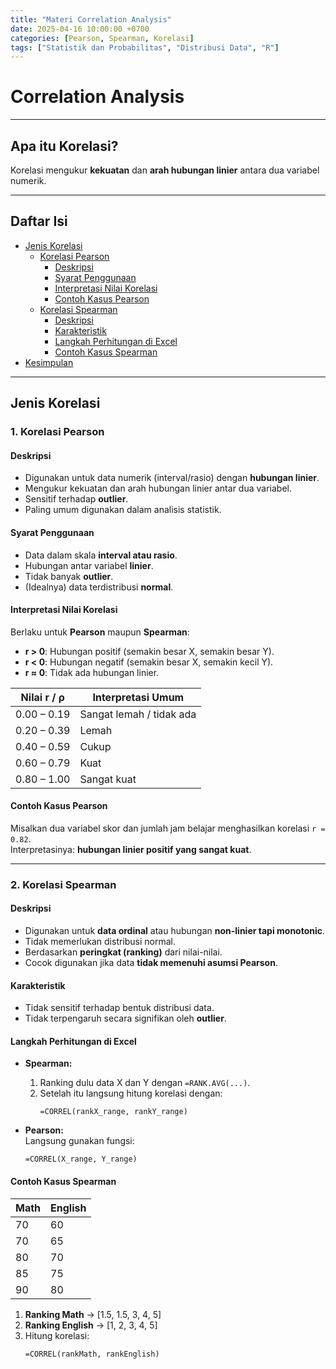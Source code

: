 ```yaml
---
title: "Materi Correlation Analysis"
date: 2025-04-16 10:00:00 +0700
categories: [Pearson, Spearman, Korelasi]
tags: ["Statistik dan Probabilitas", "Distribusi Data", "R"]
---
```


# Correlation Analysis

---

## Apa itu Korelasi?
Korelasi mengukur **kekuatan** dan **arah hubungan linier** antara dua variabel numerik.

---

## Daftar Isi
- [Jenis Korelasi](#jenis-korelasi)
  - [Korelasi Pearson](#1-korelasi-pearson)
    - [Deskripsi](#deskripsi)
    - [Syarat Penggunaan](#syarat-penggunaan)
    - [Interpretasi Nilai Korelasi](#interpretasi-nilai-korelasi)
    - [Contoh Kasus Pearson](#contoh-kasus-pearson)
  - [Korelasi Spearman](#2-korelasi-spearman)
    - [Deskripsi](#deskripsi-1)
    - [Karakteristik](#karakteristik)
    - [Langkah Perhitungan di Excel](#langkah-perhitungan-di-excel)
    - [Contoh Kasus Spearman](#contoh-kasus-spearman)
- [Kesimpulan](#kesimpulan)

---

## Jenis Korelasi

### 1. Korelasi Pearson

#### Deskripsi
- Digunakan untuk data numerik (interval/rasio) dengan **hubungan linier**.
- Mengukur kekuatan dan arah hubungan linier antar dua variabel.
- Sensitif terhadap **outlier**.
- Paling umum digunakan dalam analisis statistik.

#### Syarat Penggunaan
- Data dalam skala **interval atau rasio**.
- Hubungan antar variabel **linier**.
- Tidak banyak **outlier**.
- (Idealnya) data terdistribusi **normal**.

#### Interpretasi Nilai Korelasi
Berlaku untuk **Pearson** maupun **Spearman**:

- **r > 0**: Hubungan positif (semakin besar X, semakin besar Y).
- **r < 0**: Hubungan negatif (semakin besar X, semakin kecil Y).
- **r ≈ 0**: Tidak ada hubungan linier.

| Nilai r / ρ       | Interpretasi Umum             |
|-------------------|-------------------------------|
| 0.00 – 0.19       | Sangat lemah / tidak ada      |
| 0.20 – 0.39       | Lemah                         |
| 0.40 – 0.59       | Cukup                         |
| 0.60 – 0.79       | Kuat                          |
| 0.80 – 1.00       | Sangat kuat                   |

#### Contoh Kasus Pearson
Misalkan dua variabel skor dan jumlah jam belajar menghasilkan korelasi `r = 0.82`.  
Interpretasinya: **hubungan linier positif yang sangat kuat**.

---

### 2. Korelasi Spearman

#### Deskripsi
- Digunakan untuk **data ordinal** atau hubungan **non-linier tapi monotonic**.
- Tidak memerlukan distribusi normal.
- Berdasarkan **peringkat (ranking)** dari nilai-nilai.
- Cocok digunakan jika data **tidak memenuhi asumsi Pearson**.

#### Karakteristik
- Tidak sensitif terhadap bentuk distribusi data.
- Tidak terpengaruh secara signifikan oleh **outlier**.

#### Langkah Perhitungan di Excel

- **Spearman:**  
  1. Ranking dulu data X dan Y dengan `=RANK.AVG(...)`.  
  2. Setelah itu langsung hitung korelasi dengan:  
     ```excel
     =CORREL(rankX_range, rankY_range)
     ```

- **Pearson:**  
  Langsung gunakan fungsi:  
  ```excel
  =CORREL(X_range, Y_range)

#### Contoh Kasus Spearman

| Math | English |
|------|---------|
| 70   | 60      |
| 70   | 65      |
| 80   | 70      |
| 85   | 75      |
| 90   | 80      |

1. **Ranking Math** → [1.5, 1.5, 3, 4, 5]  
2. **Ranking English** → [1, 2, 3, 4, 5]  
3. Hitung korelasi:  
   ```excel
   =CORREL(rankMath, rankEnglish)


